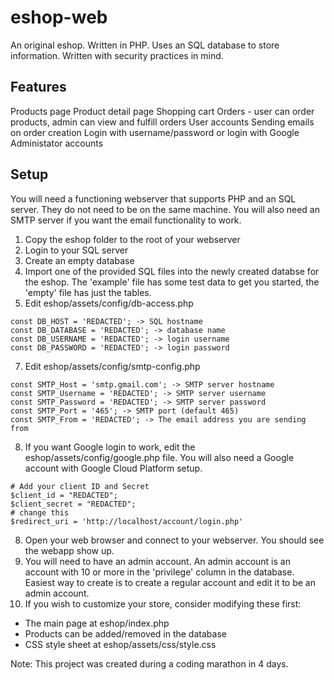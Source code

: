 # eshop-web
An original eshop. Written in PHP. Uses an SQL database to store information. Written with security practices in mind.
## Features
Products page
Product detail page
Shopping cart
Orders - user can order products, admin can view and fulfill orders
User accounts
Sending emails on order creation
Login with username/password or login with Google
Administator accounts

## Setup
You will need a functioning webserver that supports PHP and an SQL server. They do not need to be on the same machine. You will also need an SMTP server if you want the email functionality to work.
1. Copy the eshop folder to the root of your webserver
2. Login to your SQL server
3. Create an empty database
4. Import one of the provided SQL files into the newly created databse for the eshop. The 'example' file has some test data to get you started, the 'empty' file has just the tables.
5. Edit eshop/assets/config/db-access.php
```
const DB_HOST = 'REDACTED'; -> SQL hostname
const DB_DATABASE = 'REDACTED'; -> database name
const DB_USERNAME = 'REDACTED'; -> login username
const DB_PASSWORD = 'REDACTED'; -> login password
```
7. Edit eshop/assets/config/smtp-config.php
```
const SMTP_Host = 'smtp.gmail.com'; -> SMTP server hostname
const SMTP_Username = 'REDACTED'; -> SMTP server username
const SMTP_Password = 'REDACTED'; -> SMTP server password
const SMTP_Port = '465'; -> SMTP port (default 465)
const SMTP_From = 'REDACTED'; -> The email address you are sending from
```
8. If you want Google login to work, edit the eshop/assets/config/google.php file. You will also need a Google account with Google Cloud Platform setup.
```
# Add your client ID and Secret
$client_id = "REDACTED";
$client_secret = "REDACTED";
# change this
$redirect_uri = 'http://localhost/account/login.php'
```
8. Open your web browser and connect to your webserver. You should see the webapp show up.
9. You will need to have an admin account. An admin account is an account with 10 or more in the 'privilege' column in the database. Easiest way to create is to create a regular account and edit it to be an admin account.
10. If you wish to customize your store, consider modifying these first:
- The main page at eshop/index.php
- Products can be added/removed in the database
- CSS style sheet at eshop/assets/css/style.css

Note: This project was created during a coding marathon in 4 days. 
